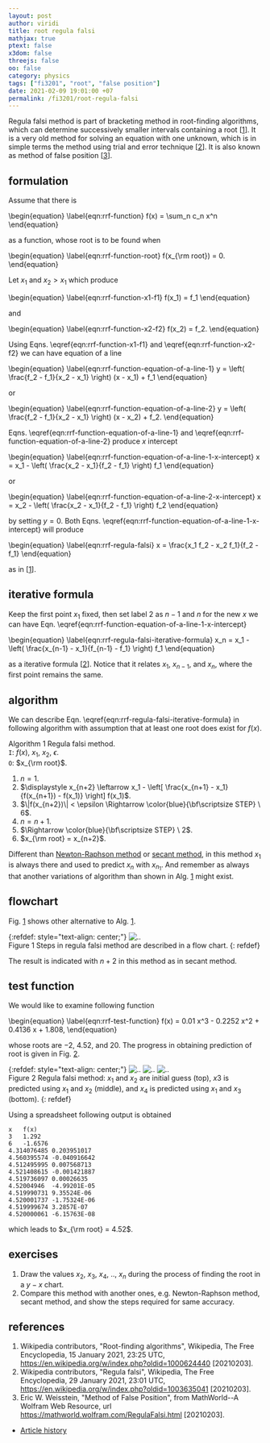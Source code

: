 ```yaml
---
layout: post
author: viridi
title: root regula falsi
mathjax: true
ptext: false
x3dom: false
threejs: false
oo: false
category: physics
tags: ["fi3201", "root", "false position"]
date: 2021-02-09 19:01:00 +07
permalink: /fi3201/root-regula-falsi
---
```

Regula falsi method is part of bracketing method in root-finding algorithms, which can determine successively smaller intervals containing a root [[1](#ref1)]. It is a very old method for solving an equation with one unknown, which is in simple terms the method using trial and error technique [[2](#ref2)]. It is also known as method of false position [[3](#ref3)].


## formulation
Assume that there is

\begin{equation}
\label{eqn:rrf-function}
f(x) = \sum_n c_n x^n
\end{equation}

as a function, whose root is to be found when

\begin{equation}
\label{eqn:rrf-function-root}
f(x_{\rm root}) = 0.
\end{equation}

Let $x_1$ and $x_2 > x_1$ which produce

\begin{equation}
\label{eqn:rrf-function-x1-f1}
f(x_1) = f_1
\end{equation}

and

\begin{equation}
\label{eqn:rrf-function-x2-f2}
f(x_2) = f_2.
\end{equation}

Using Eqns. \eqref{eqn:rrf-function-x1-f1} and \eqref{eqn:rrf-function-x2-f2} we can have equation of a line

\begin{equation}
\label{eqn:rrf-function-equation-of-a-line-1}
y = \left( \frac{f_2 - f_1}{x_2 - x_1} \right) (x - x_1) + f_1
\end{equation}

or

\begin{equation}
\label{eqn:rrf-function-equation-of-a-line-2}
y = \left( \frac{f_2 - f_1}{x_2 - x_1} \right) (x - x_2) + f_2.
\end{equation}

Eqns. \eqref{eqn:rrf-function-equation-of-a-line-1} and \eqref{eqn:rrf-function-equation-of-a-line-2} produce $x$ intercept

\begin{equation}
\label{eqn:rrf-function-equation-of-a-line-1-x-intercept}
x = x_1 - \left( \frac{x_2 - x_1}{f_2 - f_1} \right) f_1 
\end{equation}

or

\begin{equation}
\label{eqn:rrf-function-equation-of-a-line-2-x-intercept}
x = x_2 - \left( \frac{x_2 - x_1}{f_2 - f_1} \right) f_2 
\end{equation}

by setting $y = 0$. Both Eqns. \eqref{eqn:rrf-function-equation-of-a-line-1-x-intercept} will produce

\begin{equation}
\label{eqn:rrf-regula-falsi}
x = \frac{x_1 f_2 - x_2 f_1}{f_2 - f_1}
\end{equation}

as in [[1](#ref1)].


## iterative formula
Keep the first point $x_1$ fixed, then set label $2$ as $n-1$ and $n$ for the new $x$ we can have Eqn. \eqref{eqn:rrf-function-equation-of-a-line-1-x-intercept}

\begin{equation}
\label{eqn:rrf-regula-falsi-iterative-formula}
x_n = x_1 - \left( \frac{x_{n-1} - x_1}{f_{n-1} - f_1} \right) f_1 
\end{equation}

as a iterative formula [[2](#ref1)]. Notice that it relates $x_1$, $x_{n-1}$, and $x_n$, where the first point remains the same.


## algorithm
We can describe Eqn. \eqref{eqn:rrf-regula-falsi-iterative-formula} in following algorithm with assumption that at least one root does exist for $f(x)$.

Algorithm <a name="alg:rrf-regula-falsi-algorithm">1</a> Regula falsi method. \
`I`: $f(x)$, $x_1$, $x_2$, $\epsilon$. \
`O`: $x_{\rm root}$.
1. $n = 1$.
2. $\displaystyle x_{n+2} \leftarrow x_1 - \left[ \frac{x_{n+1} - x_1}{f(x_{n+1}) - f(x_1)} \right] f(x_1)$.
3. $\|f(x_{n+2})\| < \epsilon \Rightarrow \color{blue}{\bf\scriptsize STEP} \ 6$.
4. $n = n + 1$.
5. $\Rightarrow \color{blue}{\bf\scriptsize STEP} \ 2$.
6. $x_{\rm root} = x_{n+2}$.

Different than [Newton-Raphson method](/fi3201/root-newton-raphson#algorithm) or [secant method](/fi3201/root-secant#algorithm), in this method $x_1$ is always there and used to predict $x_n$ with $x_{n_1}$. And remember as always that another variations of algorithm than shown in Alg. <a href="#alg:rrf-secant-method-algorithm">1</a> might exist.


## flowchart
Fig. <a href="#fig:rrf-regula-falsi-method-flowchart">1</a> shows other alternative to Alg. <a href="#alg:rrf-regula-falsi-algorithm">1</a>.

{:refdef: style="text-align: center;"}
![..](/assets/img/math/root/root-regula-falsi-flowchart.png)
<br />
Figure <a name="fig:rrf-regula-falsi-method-flowchart">1</a> Steps in regula falsi method are described in a flow chart. 
{: refdef}

The result is indicated with $n+2$ in this method as in secant method.


## test function
We would like to examine following function

\begin{equation}
\label{eqn:rrf-test-function}
f(x) = 0.01 x^3 - 0.2252 x^2 + 0.4136 x + 1.808,
\end{equation}

whose roots are $-2$, $4.52$, and $20$. The progress in obtaining prediction of root is given in Fig. <a href="#fig:rrf-regula-falsi-results">2</a>.

{:refdef: style="text-align: center;"}
![..](/assets/img/math/root/root-regula-falsi-2.png)
![..](/assets/img/math/root/root-regula-falsi-3.png)
![..](/assets/img/math/root/root-regula-falsi-4.png)
<br />
Figure <a name="fig:rrf-regula-falsi-results">2</a> Regula falsi method: $x_1$ and $x_2$ are initial guess (top), $x3$ is predicted using $x_1$ and $x_2$ (middle), and $x_4$ is predicted using $x_1$ and $x_3$ (bottom). 
{: refdef}

Using a spreadsheet following output is obtained

```
x	f(x)
3	1.292
6	-1.6576
4.314076485	0.203951017
4.560395574	-0.040916642
4.512495995	0.007568713
4.521408615	-0.001421887
4.519736097	0.00026635
4.52004946	-4.99201E-05
4.519990731	9.35524E-06
4.520001737	-1.75324E-06
4.519999674	3.2857E-07
4.520000061	-6.15763E-08
```

which leads to $x_{\rm root} = 4.52$.


## exercises
1. Draw the values $x_2$, $x_3$, $x_4$, .., $x_n$ during the process of finding the root in a $y-x$ chart.
2. Compare this method with another ones, e.g. Newton-Raphson method, secant method, and show the steps required for same accuracy.


## references
1. <a name="ref1"></a>Wikipedia contributors, "Root-finding algorithms", Wikipedia, The Free Encyclopedia, 15 January 2021, 23:25 UTC, <https://en.wikipedia.org/w/index.php?oldid=1000624440> [20210203].
2. <a name="ref2"></a>Wikipedia contributors, "Regula falsi", Wikipedia, The Free Encyclopedia, 29 January 2021, 23:01 UTC, <https://en.wikipedia.org/w/index.php?oldid=1003635041> [20210203].
3. <a name="ref3"></a>Eric W. Weisstein, "Method of False Position", from MathWorld--A Wolfram Web Resource, url <https://mathworld.wolfram.com/RegulaFalsi.html> [20210203].

+ [Article history](https://github.com/butiran/butiran.github.io/commits/master/_posts/fi3201/2021-02-03-root-regula-falsi.md)
